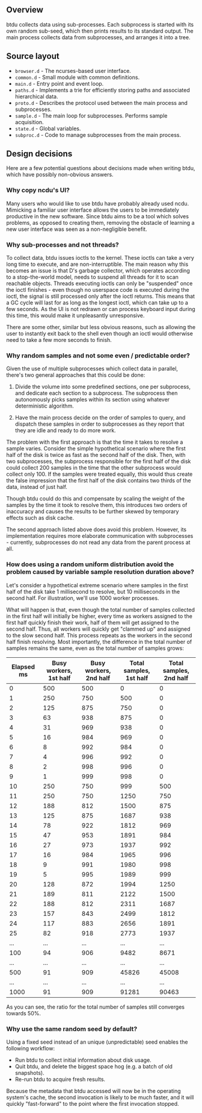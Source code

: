 ## Overview

btdu collects data using sub-processes. 
Each subprocess is started with its own random sub-seed, which then prints results to its standard output. 
The main process collects data from subprocesses, and arranges it into a tree.

## Source layout

- `browser.d` - The ncurses-based user interface.
- `common.d` - Small module with common definitions.
- `main.d` - Entry point and event loop.
- `paths.d` - Implements a trie for efficiently storing paths and associated hierarchical data.
- `proto.d` - Describes the protocol used between the main process and subprocesses.
- `sample.d` - The main loop for subprocesses. Performs sample acquisition.
- `state.d` - Global variables.
- `subproc.d` - Code to manage subprocesses from the main process.

## Design decisions

Here are a few potential questions about decisions made when writing btdu, which have possibly non-obvious answers.

### Why copy ncdu's UI?

Many users who would like to use btdu have probably already used ncdu. Mimicking a familiar user interface allows the users to be immediately productive in the new software. Since btdu aims to be a tool which solves problems, as opposed to creating them, removing the obstacle of learning a new user interface was seen as a non-negligible benefit.

### Why sub-processes and not threads?

To collect data, btdu issues ioctls to the kernel. These ioctls can take a very long time to execute, and are non-interruptible. The main reason why this becomes an issue is that D's garbage collector, which operates according to a stop-the-world model, needs to suspend all threads for it to scan reachable objects. Threads executing ioctls can only be "suspended" once the ioctl finishes - even though no userspace code is executed during the ioctl, the signal is still processed only after the ioctl returns. This means that a GC cycle will last for as long as the longest ioctl, which can take up to a few seconds. As the UI is not redrawn or can process keyboard input during this time, this would make it unpleasantly unresponsive.

There are some other, similar but less obvious reasons, such as allowing the user to instantly exit back to the shell even though an ioctl would otherwise need to take a few more seconds to finish.

### Why random samples and not some even / predictable order?

Given the use of multiple subprocesses which collect data in parallel, there's two general approaches that this could be done:

1. Divide the volume into some predefined sections, one per subprocess, and dedicate each section to a subprocess. The subprocess then autonomously picks samples within its section using whatever deterministic algorithm.

2. Have the main process decide on the order of samples to query, and dispatch these samples in order to subprocesses as they report that they are idle and ready to do more work.

The problem with the first approach is that the time it takes to resolve a sample varies. Consider the simple hypothetical scenario where the first half of the disk is twice as fast as the second half of the disk. Then, with two subprocesses, the subprocess responsible for the first half of the disk could collect 200 samples in the time that the other subprocess would collect only 100. If the samples were treated equally, this would thus create the false impression that the first half of the disk contains two thirds of the data, instead of just half.

Though btdu could do this and compensate by scaling the weight of the samples by the time it took to resolve them, this introduces two orders of inaccuracy and causes the results to be further skewed by temporary effects such as disk cache.

The second approach listed above does avoid this problem. However, its implementation requires more elaborate communication with subprocesses - currently, subprocesses do not read any data from the parent process at all.

### How does using a random uniform distribution avoid the problem caused by variable sample resolution duration above?

Let's consider a hypothetical extreme scenario where samples in the first half of the disk take 1 millisecond to resolve, but 10 milliseconds in the second half. For illustration, we'll use 1000 worker processes.

What will happen is that, even though the total number of samples collected in the first half will initially be higher, every time as workers assigned to the first half quickly finish their work, half of them will get assigned to the second half. Thus, all workers will quickly get "clammed up" and assigned to the slow second half. This process repeats as the workers in the second half finish resolving. Most importantly, the difference in the total number of samples remains the same, even as the total number of samples grows:

| Elapsed ms | Busy workers,<br>1st half | Busy workers,<br>2nd half | Total samples,<br>1st half | Total samples,<br>2nd half |
| ---------- | ------------------------- | ------------------------- | -------------------------- | -------------------------- |
| 0 | 500 | 500 | 0 | 0 |
| 1 | 250 | 750 | 500 | 0 |
| 2 | 125 | 875 | 750 | 0 |
| 3 | 63 | 938 | 875 | 0 |
| 4 | 31 | 969 | 938 | 0 |
| 5 | 16 | 984 | 969 | 0 |
| 6 | 8 | 992 | 984 | 0 |
| 7 | 4 | 996 | 992 | 0 |
| 8 | 2 | 998 | 996 | 0 |
| 9 | 1 | 999 | 998 | 0 |
| 10 | 250 | 750 | 999 | 500 |
| 11 | 250 | 750 | 1250 | 750 |
| 12 | 188 | 812 | 1500 | 875 |
| 13 | 125 | 875 | 1687 | 938 |
| 14 | 78 | 922 | 1812 | 969 |
| 15 | 47 | 953 | 1891 | 984 |
| 16 | 27 | 973 | 1937 | 992 |
| 17 | 16 | 984 | 1965 | 996 |
| 18 | 9 | 991 | 1980 | 998 |
| 19 | 5 | 995 | 1989 | 999 |
| 20 | 128 | 872 | 1994 | 1250 |
| 21 | 189 | 811 | 2122 | 1500 |
| 22 | 188 | 812 | 2311 | 1687 |
| 23 | 157 | 843 | 2499 | 1812 |
| 24 | 117 | 883 | 2656 | 1891 |
| 25 | 82 | 918 | 2773 | 1937 |
| ... | ... | ... | ... | ... |
| 100 | 94 | 906 | 9482 | 8671 |
| ... | ... | ... | ... | ... |
| 500 | 91 | 909 | 45826 | 45008 |
| ... | ... | ... | ... | ... |
| 1000 | 91 | 909 | 91281 | 90463 |

As you can see, the ratio for the total number of samples still converges towards 50%.

### Why use the same random seed by default?

Using a fixed seed instead of an unique (unpredictable) seed enables the following workflow:

- Run btdu to collect initial information about disk usage.
- Quit btdu, and delete the biggest space hog (e.g. a batch of old snapshots).
- Re-run btdu to acquire fresh results.

Because the metadata that btdu accessed will now be in the operating system's cache, the second invocation is likely to be much faster, and it will quickly "fast-forward" to the point where the first invocation stopped.
